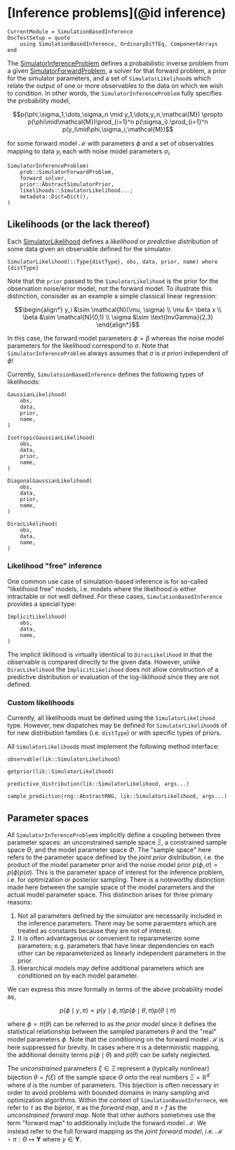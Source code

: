 # [Inference problems](@id inference)

```@meta
CurrentModule = SimulationBasedInference
DocTestSetup = quote
    using SimulationBasedInference, OrdinaryDiffEq, ComponentArrays
end
```

The [SimulatorInferenceProblem](@ref) defines a probabilistic inverse problem from a given [SimulatorForwardProblem](@ref), a solver for that forward problem, a prior for the simulator parameters,
and a set of `SimulatorLikelihood`s which relate the output of one or more observables to the data on which we wish to condition. In other words, the `SimulatorInferenceProblem` fully specifies
the probability model,

```math
p(\phi,\sigma_1,\dots,\sigma_n \mid y_1,\dots,y_n,\mathcal{M}) \propto p(\phi\mid\mathcal{M})\prod_{i=1}^n p(\sigma_i) \prod_{i=1}^n p(y_i\mid\phi,\sigma_i,\mathcal{M})
```

for some forward model $\mathcal{M}$ with parameters $\phi$ and a set of observables mapping to data $y_i$ each with noise model parameters $\sigma_i$.

```@docs; canonical=false
SimulatorInferenceProblem(
    prob::SimulatorForwardProblem,
    forward_solver,
    prior::AbstractSimulatorPrior,
    likelihoods::SimulatorLikelihood...;
    metadata::Dict=Dict(),
)
```

## Likelihoods (or the lack thereof)

Each [SimulatorLikelihood](@ref) defines a *likelihood* or *predictive distribution* of some data given an observable defined for the simulator.

```@docs; canonical=false
SimulatorLikelihood(::Type{distType}, obs, data, prior, name) where {distType}
```

Note that the `prior` passed to the `SimulatorLikelihood` is the prior for the observation noise/error model, not the forward model. To illustrate this distinction, consisder as an example a simple classical linear regression:

```math
\begin{align*}
y_i &\sim \mathcal{N}(\mu, \sigma) \\
\mu &= \beta x \\
\beta &\sim \mathcal{N}(0,1) \\
\sigma &\sim \text{InvGamma}(2,3)
\end{align*}
```

In this case, the forward model parameters $\phi = \beta$ whereas the noise model parameters for the likelihood correspond to $\sigma$. Note that `SimulatorInferenceProblem` always assumes that $\sigma$ is *a priori* independent of $\phi$!

Currently, `SimulatoionBasedInference` defines the following types of likelihoods:

```@docs; canonical=false
GaussianLikelihood(
    obs,
    data,
    prior,
    name,
)
```

```@docs; canonical=false
IsotropicGaussianLikelihood(
    obs,
    data,
    prior,
    name,
)
```

```@docs; canonical=false
DiagonalGaussianLikelihood(
    obs,
    data,
    prior,
    name,
)
```

```@docs; canonical=false
DiracLikelihood(
    obs,
    data,
    name,
)
```

### Likelihood "free" inference

One common use case of simulation-based inference is for so-called "likelihood free" models, i.e. models where the likelihood is either intractable or not well defined. For these cases, `SimulationBasedInference` provides a special type:

```@docs; canonical=false
ImplicitLikelihood(
    obs,
    data,
    name,
)
```

The implicit liklihood is virtually identiical to `DiracLikelihood` in that the observable is compared directly to the given data. However, unlike `DiracLikelihood` the `ImplicitLikelihood` does not allow construction of a predictive distribution
or evaluation of the log-liklihood since they are not defined.

### Custom likelihoods

Currently, all likelihoods must be defined using the `SimulatorLikelihood` type. However, new dispatches may be defined for `SimulatorLikelihood`s of for new distribution families (i.e. `distType`) or with specific types of priors.

All `SimulatorLikelihood`s must implement the following method interface:

```@docs; canonical=false
observable(lik::SimulatorLikelihood)
```

```@docs; canonical=false
getprior(lik::SimulatorLikelihood)
```

```@docs; canonical=false
predictive_distribution(lik::SimulatorLikelihood, args...)
```

```@docs; canonical=false
sample_prediction(rng::AbstractRNG, lik::SimulatorLikelihood, args...)
```

## Parameter spaces

All `SimulatorInferenceProblem`s implicitly define a coupling between three parameter spaces: an unconstrained sample space $\Xi$, a constrained sample space $\Theta$, and the model parameter space $\Phi$.
The "sample space" here refers to the parameter space defined by the *joint prior* distribution, i.e. the product of the model parameter prior and the noise model prior $p(\phi,\sigma) = p(\phi)p(\sigma)$.
This is the parameter space of interest for the inference problem, i.e. for optimization or posterior sampling. There is a noteworthy distinction made here between the sample space of the model parameters
and the actual model parameter space. This distinction arises for three primary reasons:
1. Not all parameters defined by the simulator are necessarily included in the inference parameters. There may be some paraemters which are treated as constants because they are not of interest.
2. It is often advantageous or convenient to reparameterize some parameters; e.g. parameters that have linear dependencies on each other can be reparameterized as linearly independent parameters in the prior.
3. Hierarchical models may define additional parameters which are conditioned on by each model parameter.

We can express this more formally in terms of the above probability model as,

```math
p(\phi \mid y,\pi) \propto p(y\mid\phi,\pi)p(\phi\mid\theta,\pi)p(\theta\mid\pi)
```

where $\phi = \pi(\theta)$ can be referred to as the *prior model* since it defines the statistical relationship between the sampled parameters $\theta$ and the "real" model parameters $\phi$. Note that the
conditioning on the forward model $\mathcal{M}$ is here suppressed for brevity. In cases where $\pi$ is a deterministic mapping, the additional density terms $p(\phi\mid\theta)$ and $p(\theta)$ can be safely
neglected.

The *unconstrained* parameters $\xi \in \Xi$ represent a (typically nonlinear) bijection $\theta = f(\xi)$ of the sample space $\Theta$ onto the real numbers $\Xi = \mathbb{R}^d$ where $d$ is the number of parameters.
This bijection is often necessary in order to avoid problems with bounded domains in many sampling and optimization algorithms. Within the context of `SimulationBasedInfernece`, we refer to `f` as the *bijetor*,
$\pi$ as the *forward map*, and $\pi \circ f$ as the *unconstrained forward map*. Note that other authors sometimes use the term "forward map" to additionally include the forward model $\mathcal{M}$. We instead
refer to the full forward mapping as the *joint forward model*, i.e. $\mathcal{M} \circ \pi : \Theta \mapsto \mathbf{Y}$ where $y \in \mathbf{Y}$.
